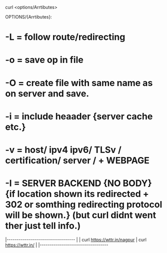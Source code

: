 <!--G: By Default its a get request: -->

curl <options/Arrtibutes> <url>

<!--Y: ============================================================== -->

OPTIONS/{Arrtibutes}:

# -L = follow route/redirecting

# -o = save op in file

# -O = create file with same name as on server and save.

# -i = include heaader {server cache etc.}

# -v = host/ ipv4 ipv6/ TLSv / certification/ server / + WEBPAGE

# -I = SERVER BACKEND {NO BODY} {if location shown its redirected + 302 or somthing redirecting protocol will be shown.} (but curl didnt went ther just tell info.)

<!-- Y: WEATHER API -->

|----------------------------------
|
| curl https://wttr.in/nagpur
| curl https://wttr.in/<cityName>
|
|----------------------------------

<!--|G: USAGE: ---------------------------------------------------------------------------------------------------------------------->
<!--|                                                                                                                              -->
<!--| curl https://example.com/[1..20].html                          ==> will give all 1.html to 20.html                           -->
<!--| curl https://example.com/[1..20:3].html                        ==> will give all 1.html to 20.html in steps of 3             -->
<!--| curl https://example.com/[1..20].html -o save_#1.html          ==> will save them in the respective files.                   -->
<!--| curl https://example.com/{abc,mno,xyz}.html -o save_#1.html    ==> will save them in the respective files.                   -->
<!--|                                                                                                                              -->
<!--|-------------------------------------------------------------------------------------------------------------------------------->
